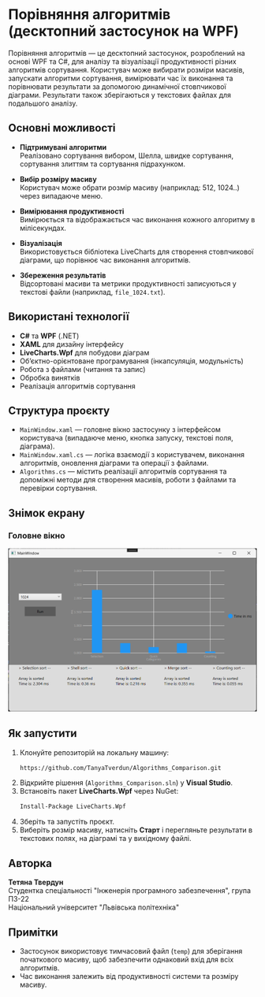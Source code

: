 # Порівняння алгоритмів (десктопний застосунок на WPF)

Порівняння алгоритмів — це десктопний застосунок, розроблений на основі WPF та C#, для аналізу та візуалізації продуктивності різних алгоритмів сортування. Користувач може вибирати розміри масивів, запускати алгоритми сортування, вимірювати час їх виконання та порівнювати результати за допомогою динамічної стовпчикової діаграми. Результати також зберігаються у текстових файлах для подальшого аналізу.

## Основні можливості

- **Підтримувані алгоритми**  
  Реалізовано сортування вибором, Шелла, швидке сортування, сортування злиттям та сортування підрахунком.

- **Вибір розміру масиву**  
  Користувач може обрати розмір масиву (наприклад: 512, 1024..) через випадаюче меню.

- **Вимірювання продуктивності**  
  Вимірюється та відображається час виконання кожного алгоритму в мілісекундах.

- **Візуалізація**  
  Використовується бібліотека LiveCharts для створення стовпчикової діаграми, що порівнює час виконання алгоритмів.

- **Збереження результатів**  
  Відсортовані масиви та метрики продуктивності записуються у текстові файли (наприклад, `file_1024.txt`).

## Використані технології

- **C#** та **WPF** (.NET)
- **XAML** для дизайну інтерфейсу
- **LiveCharts.Wpf** для побудови діаграм
- Об’єктно-орієнтоване програмування (інкапсуляція, модульність)
- Робота з файлами (читання та запис)
- Обробка винятків
- Реалізація алгоритмів сортування

## Структура проєкту

- `MainWindow.xaml` — головне вікно застосунку з інтерфейсом користувача (випадаюче меню, кнопка запуску, текстові поля, діаграма).
- `MainWindow.xaml.cs` — логіка взаємодії з користувачем, виконання алгоритмів, оновлення діаграми та операції з файлами.
- `Algorithms.cs` — містить реалізації алгоритмів сортування та допоміжні методи для створення масивів, роботи з файлами та перевірки сортування.

## Знімок екрану

### Головне вікно

![Головне вікно](img_readme/main_window.png)

## Як запустити

1. Клонуйте репозиторій на локальну машину:
   ```bash
   https://github.com/TanyaTverdun/Algorithms_Comparison.git
   ```
2. Відкрийте рішення (`Algorithms_Comparison.sln`) у **Visual Studio**.
3. Встановіть пакет **LiveCharts.Wpf** через NuGet:
   ```bash
   Install-Package LiveCharts.Wpf
   ```
4. Зберіть та запустіть проєкт.
5. Виберіть розмір масиву, натисніть **Старт** і перегляньте результати в текстових полях, на діаграмі та у вихідному файлі.

## Авторка

**Тетяна Твердун**  
Студентка спеціальності "Інженерія програмного забезпечення", група ПЗ-22  
Національний університет "Львівська політехніка"

## Примітки

- Застосунок використовує тимчасовий файл (`temp`) для зберігання початкового масиву, щоб забезпечити однаковий вхід для всіх алгоритмів.
- Час виконання залежить від продуктивності системи та розміру масиву.
